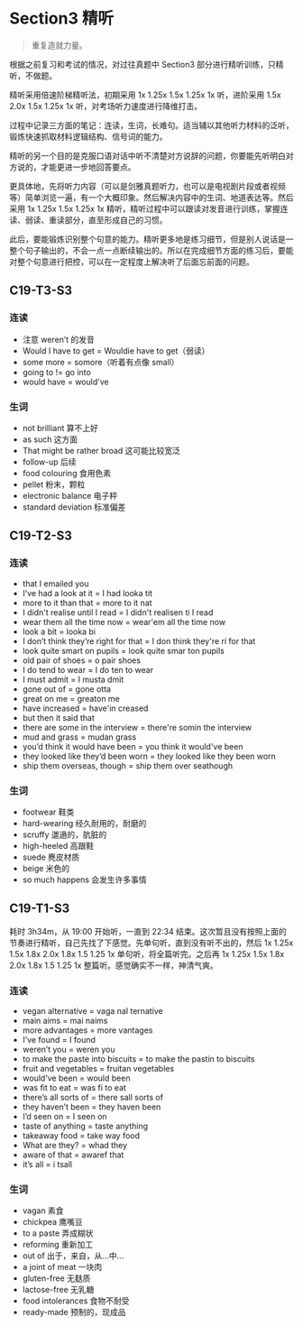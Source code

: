 # Section3 精听

> 重复造就力量。

根据之前复习和考试的情况，对过往真题中 Section3 部分进行精听训练，只精听，不做题。

精听采用倍速阶梯精听法，初期采用 1x 1.25x 1.5x 1.25x 1x 听，进阶采用 1.5x 2.0x 1.5x 1.25x 1x 听，对考场听力速度进行降维打击。

过程中记录三方面的笔记：连读，生词，长难句。适当辅以其他听力材料的泛听，锻炼快速抓取材料逻辑结构、信号词的能力。

精听的另一个目的是克服口语对话中听不清楚对方说辞的问题，你要能先听明白对方说的，才能更进一步地回答要点。

更具体地，先将听力内容（可以是剑雅真题听力，也可以是电视剧片段或者视频等）简单浏览一遍，有一个大概印象。然后解决内容中的生词、地道表达等。然后采用 1x 1.25x 1.5x 1.25x 1x 精听，精听过程中可以跟读对发音进行训练，掌握连读、弱读、重读部分，直至形成自己的习惯。

此后，要能锻炼识别整个句意的能力。精听更多地是练习细节，但是别人说话是一整个句子输出的，不会一点一点断续输出的。所以在完成细节方面的练习后，要能对整个句意进行把控，可以在一定程度上解决听了后面忘前面的问题。

## C19-T3-S3

### 连读

- 注意 weren’t 的发音
- Would I have to get = Wouldie have to get（弱读）
- some more = somore（听着有点像 small）
- going to != go into
- would have = would've

### 生词

- not brilliant 算不上好
- as such 这方面
- That might be rather broad 这可能比较宽泛
- follow-up 后续
- food colouring 食用色素
- pellet 粉末，颗粒
- electronic balance 电子秤
- standard deviation 标准偏差

## C19-T2-S3

### 连读

- that I emailed you
- I’ve had a look at it = I had looka tit
- more to it than that = more to it nat
- I didn't realise until I read = I didn't realisen ti I read
- wear them all the time now = wear'em all the time now
- look a bit = looka bi
- I don’t think they’re right for that = I don think they're ri for that
- look quite smart on pupils = look quite smar ton pupils
- old pair of shoes = o pair shoes
- I do tend to wear = I do ten to wear
- I must admit = I musta dmit
- gone out of = gone otta
- great on me = greaton me
- have increased = have'in creased
- but then it said that
- there are some in the interview = there're somin the interview
- mud and grass = mudan grass
- you’d think it would have been = you think it would've been
- they looked like they’d been worn = they looked like they been worn
- ship them overseas, though = ship them over seathough

### 生词

- footwear 鞋类
- hard-wearing 经久耐用的，耐磨的
- scruffy 邋遢的，肮脏的
- high-heeled 高跟鞋
- suede 麂皮材质
- beige 米色的
- so much happens 会发生许多事情

## C19-T1-S3

耗时 3h34m，从 19:00 开始听，一直到 22:34 结束。这次暂且没有按照上面的节奏进行精听，自己先找了下感觉。先单句听，直到没有听不出的，然后 1x 1.25x 1.5x 1.8x 2.0x 1.8x 1.5 1.25 1x 单句听，将全篇听完。之后再 1x 1.25x 1.5x 1.8x 2.0x 1.8x 1.5 1.25 1x 整篇听。感觉确实不一样，神清气爽。

### 连读

- vegan alternative = vaga nal ternative
- main aims = mai naims
- more advantages = more vantages
- I’ve found = I found
- weren’t you = weren you
- to make the paste into biscuits = to make the pastin to biscuits
- fruit and vegetables = fruitan vegetables
- would’ve been = would been
- was fit to eat = was fi to eat
- there’s all sorts of = there sall sorts of
- they haven’t been = they haven been
- I’d seen on = I seen on
- taste of anything = taste anything
- takeaway food = take way food
- What are they? = whad they
- aware of that = awaref that
- it’s all = i tsall

### 生词

- vagan 素食
- chickpea 鹰嘴豆
- to a paste 弄成糊状
- reforming 重新加工
- out of 出于，来自，从...中...
- a joint of meat 一块肉
- gluten-free 无麸质
- lactose-free 无乳糖
- food intolerances 食物不耐受
- ready-made 预制的，现成品